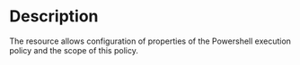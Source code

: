 # Description

The resource allows configuration of properties of the Powershell
execution policy and the scope of this policy.
